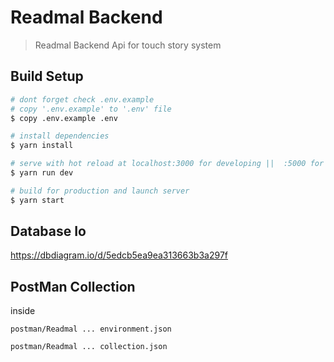 # Readmal Backend

> Readmal Backend Api for touch story system
>  

## Build Setup

```bash
# dont forget check .env.example
# copy '.env.example' to '.env' file
$ copy .env.example .env

# install dependencies
$ yarn install

# serve with hot reload at localhost:3000 for developing ||  :5000 for production
$ yarn run dev

# build for production and launch server
$ yarn start

```

## Database Io

https://dbdiagram.io/d/5edcb5ea9ea313663b3a297f

## PostMan Collection

inside

```postman/Readmal ... environment.json```

```postman/Readmal ... collection.json```
